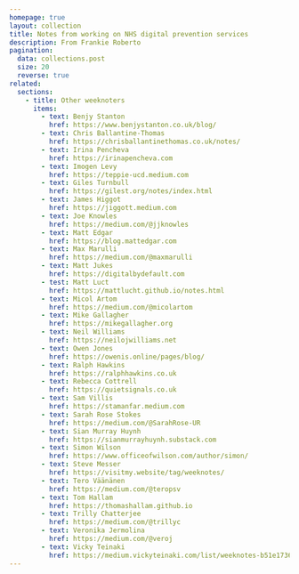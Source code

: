 ```yaml
---
homepage: true
layout: collection
title: Notes from working on NHS digital prevention services
description: From Frankie Roberto
pagination:
  data: collections.post
  size: 20
  reverse: true
related:
  sections:
    - title: Other weeknoters
      items:
        - text: Benjy Stanton
          href: https://www.benjystanton.co.uk/blog/
        - text: Chris Ballantine‑Thomas
          href: https://chrisballantinethomas.co.uk/notes/
        - text: Irina Pencheva
          href: https://irinapencheva.com
        - text: Imogen Levy
          href: https://teppie-ucd.medium.com
        - text: Giles Turnbull
          href: https://gilest.org/notes/index.html
        - text: James Higgot
          href: https://jiggott.medium.com
        - text: Joe Knowles
          href: https://medium.com/@jjknowles
        - text: Matt Edgar
          href: https://blog.mattedgar.com
        - text: Max Marulli
          href: https://medium.com/@maxmarulli
        - text: Matt Jukes
          href: https://digitalbydefault.com
        - test: Matt Luct
          href: https://mattlucht.github.io/notes.html
        - text: Micol Artom
          href: https://medium.com/@micolartom
        - text: Mike Gallagher
          href: https://mikegallagher.org
        - text: Neil Williams
          href: https://neilojwilliams.net
        - text: Owen Jones
          href: https://owenis.online/pages/blog/
        - text: Ralph Hawkins
          href: https://ralphhawkins.co.uk
        - text: Rebecca Cottrell
          href: https://quietsignals.co.uk
        - text: Sam Villis
          href: https://stamanfar.medium.com
        - text: Sarah Rose Stokes
          href: https://medium.com/@SarahRose-UR
        - text: Sian Murray Huynh
          href: https://sianmurrayhuynh.substack.com
        - text: Simon Wilson
          href: https://www.officeofwilson.com/author/simon/
        - text: Steve Messer
          href: https://visitmy.website/tag/weeknotes/
        - text: Tero Väänänen
          href: https://medium.com/@teropsv
        - text: Tom Hallam
          href: https://thomashallam.github.io
        - text: Trilly Chatterjee
          href: https://medium.com/@trillyc
        - text: Veronika Jermolina
          href: https://medium.com/@veroj
        - text: Vicky Teinaki
          href: https://medium.vickyteinaki.com/list/weeknotes-b51e1736a091
---
```



